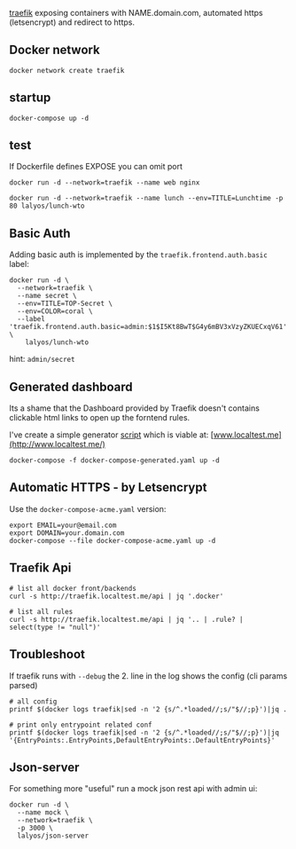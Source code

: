 [traefik](traefik.io) exposing containers with NAME.domain.com, automated https (letsencrypt) and redirect to https.

## Docker network

```
docker network create traefik
```

## startup

```
docker-compose up -d
```

## test

If Dockerfile defines EXPOSE you can omit port
```
docker run -d --network=traefik --name web nginx
```

```
docker run -d --network=traefik --name lunch --env=TITLE=Lunchtime -p 80 lalyos/lunch-wto
```
## Basic Auth

Adding basic auth is implemented by the `traefik.frontend.auth.basic` label:
```
docker run -d \
  --network=traefik \
  --name secret \
  --env=TITLE=TOP-Secret \
  --env=COLOR=coral \
  --label 'traefik.frontend.auth.basic=admin:$1$I5Kt8BwT$G4y6mBV3xVzyZKUECxqV61' \
    lalyos/lunch-wto
```

hint: `admin/secret`

## Generated dashboard

Its a shame that the Dashboard provided by Traefik doesn't
contains clickable html links to open up the forntend rules.

I've create a simple generator [script](generatror.sh) which
is viable at: [www.localtest.me](http://www.localtest.me/)

```
docker-compose -f docker-compose-generated.yaml up -d
```

## Automatic HTTPS - by Letsencrypt

Use the `docker-compose-acme.yaml` version:
```
export EMAIL=your@email.com
export DOMAIN=your.domain.com
docker-compose --file docker-compose-acme.yaml up -d
```

## Traefik Api

```
# list all docker front/backends
curl -s http://traefik.localtest.me/api | jq '.docker'

# list all rules
curl -s http://traefik.localtest.me/api | jq '.. | .rule? | select(type != "null")'
```

## Troubleshoot

If traefik runs with `--debug` the 2. line in the log shows the config (cli params parsed)
```
# all config
printf $(docker logs traefik|sed -n '2 {s/^.*loaded//;s/"$//;p}')|jq .

# print only entrypoint related conf
printf $(docker logs traefik|sed -n '2 {s/^.*loaded//;s/"$//;p}')|jq '{EntryPoints:.EntryPoints,DefaultEntryPoints:.DefaultEntryPoints}'
```

## Json-server
For something more "useful" run a mock json rest api with admin ui:

```
docker run -d \
  --name mock \
  --network=traefik \
  -p 3000 \
  lalyos/json-server
```